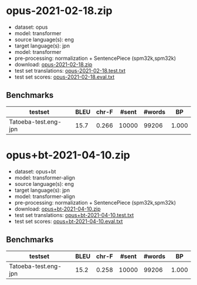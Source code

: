 # opus-2021-02-18.zip

* dataset: opus
* model: transformer
* source language(s): eng
* target language(s): jpn
* model: transformer
* pre-processing: normalization + SentencePiece (spm32k,spm32k)
* download: [opus-2021-02-18.zip](https://object.pouta.csc.fi/Tatoeba-MT-models/eng-jpn/opus-2021-02-18.zip)
* test set translations: [opus-2021-02-18.test.txt](https://object.pouta.csc.fi/Tatoeba-MT-models/eng-jpn/opus-2021-02-18.test.txt)
* test set scores: [opus-2021-02-18.eval.txt](https://object.pouta.csc.fi/Tatoeba-MT-models/eng-jpn/opus-2021-02-18.eval.txt)

## Benchmarks

| testset | BLEU  | chr-F | #sent | #words | BP |
|---------|-------|-------|-------|--------|----|
| Tatoeba-test.eng-jpn 	| 15.7 	| 0.266 	| 10000 	| 99206 	| 1.000 |


# opus+bt-2021-04-10.zip

* dataset: opus+bt
* model: transformer-align
* source language(s): eng
* target language(s): jpn
* model: transformer-align
* pre-processing: normalization + SentencePiece (spm32k,spm32k)
* download: [opus+bt-2021-04-10.zip](https://object.pouta.csc.fi/Tatoeba-MT-models/eng-jpn/opus+bt-2021-04-10.zip)
* test set translations: [opus+bt-2021-04-10.test.txt](https://object.pouta.csc.fi/Tatoeba-MT-models/eng-jpn/opus+bt-2021-04-10.test.txt)
* test set scores: [opus+bt-2021-04-10.eval.txt](https://object.pouta.csc.fi/Tatoeba-MT-models/eng-jpn/opus+bt-2021-04-10.eval.txt)

## Benchmarks

| testset | BLEU  | chr-F | #sent | #words | BP |
|---------|-------|-------|-------|--------|----|
| Tatoeba-test.eng-jpn 	| 15.2 	| 0.258 	| 10000 	| 99206 	| 1.000 |

